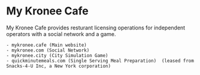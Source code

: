 # My Kronee Cafe
My Kronee Cafe provides resturant licensing operations for independent operators with a social network and a game.

	- mykronee.cafe (Main website)
	- mykronee.com (Social Network)
	- mykronee.city (City Simulation Game)
	- quickminutemeals.com (Single Serving Meal Preparation)  (leased from Snacks-4-U Inc, a New York corporation)
